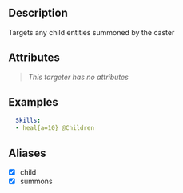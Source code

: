 ## Description
Targets any child entities summoned by the caster


## Attributes
>*This targeter has no attributes*


## Examples
```yaml
  Skills:
  - heal{a=10} @Children
```


## Aliases
- [x] child
- [x] summons